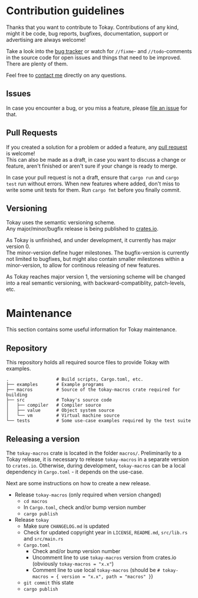 # Contribution guidelines

Thanks that you want to contribute to Tokay. Contributions of any kind, might it be code, bug reports, bugfixes, documentation, support or advertising are always welcome!

Take a look into the [bug tracker](https://github.com/tokay-lang/tokay/issues) or watch for `//fixme`- and `//todo`-comments in the source code for open issues and things that need to be improved. There are plenty of them.

Feel free to [contact me](https://phorward.info) directly on any questions.

## Issues

In case you encounter a bug, or you miss a feature, please [file an issue](https://github.com/tokay-lang/tokay/issues/new) for that.

## Pull Requests

If you created a solution for a problem or added a feature, any [pull request](https://github.com/tokay-lang/tokay/compare) is welcome!<br>
This can also be made as a draft, in case you want to discuss a change or feature, aren't finished or aren't sure if your change is ready to merge.

In case your pull request is not a draft, ensure that `cargo run` and `cargo test` run without errors. When new features where added, don't miss to write some unit tests for them. Run `cargo fmt` before you finally commit.

## Versioning

Tokay uses the semantic versioning scheme.<br>
Any major/minor/bugfix release is being published to [crates.io](https://crates.io).

As Tokay is unfinished, and under development, it currently has major version 0.<br>
The minor-version define huger milestones. The bugfix-version is currently not limited to bugfixes, but might also contain smaller milestones within a minor-version, to allow for continous releasing of new features.

As Tokay reaches major version 1, the versioning scheme will be changed into a real semantic versioning, with backward-compatiblity, patch-levels, etc.

# Maintenance

This section contains some useful information for Tokay maintenance.

## Repository

This repository holds all required source files to provide Tokay with examples.

```
.                  # Build scripts, Cargo.toml, etc.
├── examples       # Example programs
├── macros         # Source of the tokay-macros crate required for building
├── src            # Tokay's source code
│   ├── compiler   # Compiler source
│   ├── value      # Object system source
│   └── vm         # Virtual machine source
└── tests          # Some use-case examples required by the test suite
```

## Releasing a version

The `tokay-macros` crate is located in the folder `macros/`. Preliminarily to a Tokay release, it is necessary to release `tokay-macros` in a separate version to `crates.io`. Otherwise, during development, `tokay-macros` can be a local dependency in `Cargo.toml` - it depends on the use-case.

Next are some instructions on how to create a new release.

- Release `tokay-macros` (only required when version changed)
  - `cd macros`
  - In `Cargo.toml`, check and/or bump version number
  - `cargo publish`
- Release `tokay`
  - Make sure `CHANGELOG.md` is updated
  - Check for updated copyright year in `LICENSE`, `README.md`, `src/lib.rs` and `src/main.rs`
  - `Cargo.toml`
    - Check and/or bump version number
    - Uncomment line to use `tokay-macros` version from crates.io (obviously `tokay-macros = "x.x"`)
    - Comment line to use local `tokay-macros` (should be `# tokay-macros = { version = "x.x", path = "macros" }`)
  - `git commit` this state
  - `cargo publish`
